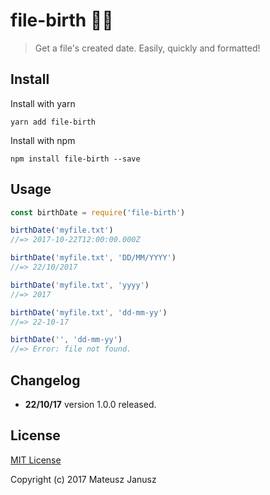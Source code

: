 # file-birth 👶🏻
> Get a file's created date. Easily, quickly and formatted! 

## Install

Install with yarn 
```
yarn add file-birth
```

Install with npm 
```
npm install file-birth --save
```

## Usage

```js
const birthDate = require('file-birth')

birthDate('myfile.txt')
//=> 2017-10-22T12:00:00.000Z

birthDate('myfile.txt', 'DD/MM/YYYY')
//=> 22/10/2017

birthDate('myfile.txt', 'yyyy')
//=> 2017

birthDate('myfile.txt', 'dd-mm-yy')
//=> 22-10-17

birthDate('', 'dd-mm-yy')
//=> Error: file not found.

```

## Changelog
- **22/10/17** version 1.0.0 released.

## License

[MIT License](https://opensource.org/licenses/MIT)

Copyright (c) 2017 Mateusz Janusz
